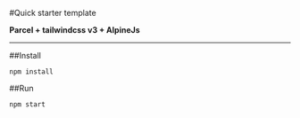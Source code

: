#Quick starter template

**Parcel + tailwindcss v3 + AlpineJs**

--------------------------------

##Install

`npm install`

##Run

`npm start`